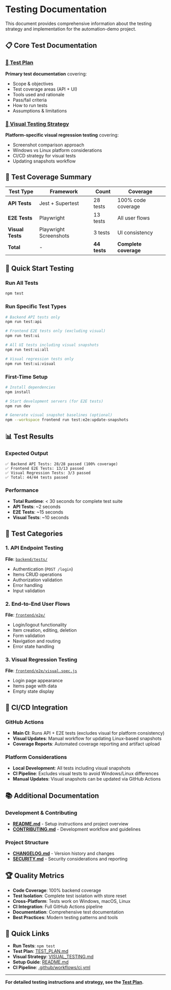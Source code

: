 # Testing Documentation

This document provides comprehensive information about the testing strategy and implementation for the automation-demo project.

## 📋 Core Test Documentation

### [📖 Test Plan](TEST_PLAN.md)
**Primary test documentation** covering:
- Scope & objectives
- Test coverage areas (API + UI)
- Tools used and rationale
- Pass/fail criteria
- How to run tests
- Assumptions & limitations

### [🎨 Visual Testing Strategy](VISUAL_TESTING.md)
**Platform-specific visual regression testing** covering:
- Screenshot comparison approach
- Windows vs Linux platform considerations
- CI/CD strategy for visual tests
- Updating snapshots workflow

## 🧪 Test Coverage Summary

| Test Type | Framework | Count | Coverage |
|-----------|-----------|-------|----------|
| **API Tests** | Jest + Supertest | 28 tests | 100% code coverage |
| **E2E Tests** | Playwright | 13 tests | All user flows |
| **Visual Tests** | Playwright Screenshots | 3 tests | UI consistency |
| **Total** | - | **44 tests** | **Complete coverage** |

## 🚀 Quick Start Testing

### Run All Tests
```bash
npm test
```

### Run Specific Test Types
```bash
# Backend API tests only
npm run test:api

# Frontend E2E tests only (excluding visual)
npm run test:ui

# All UI tests including visual snapshots
npm run test:ui:all

# Visual regression tests only
npm run test:ui:visual
```

### First-Time Setup
```bash
# Install dependencies
npm install

# Start development servers (for E2E tests)
npm run dev

# Generate visual snapshot baselines (optional)
npm --workspace frontend run test:e2e:update-snapshots
```

## 📊 Test Results

### Expected Output
```
✅ Backend API Tests: 28/28 passed (100% coverage)
✅ Frontend E2E Tests: 13/13 passed 
✅ Visual Regression Tests: 3/3 passed
✅ Total: 44/44 tests passed
```

### Performance
- **Total Runtime**: < 30 seconds for complete test suite
- **API Tests**: ~2 seconds
- **E2E Tests**: ~15 seconds
- **Visual Tests**: ~10 seconds

## 🎯 Test Categories

### 1. API Endpoint Testing
**File**: [`backend/tests/`](backend/tests/)
- Authentication (`POST /login`)
- Items CRUD operations
- Authorization validation
- Error handling
- Input validation

### 2. End-to-End User Flows
**File**: [`frontend/e2e/`](frontend/e2e/)
- Login/logout functionality
- Item creation, editing, deletion
- Form validation
- Navigation and routing
- Error state handling

### 3. Visual Regression Testing
**File**: [`frontend/e2e/visual.spec.js`](frontend/e2e/visual.spec.js)
- Login page appearance
- Items page with data
- Empty state display

## 🔧 CI/CD Integration

### GitHub Actions
- **Main CI**: Runs API + E2E tests (excludes visual for platform consistency)
- **Visual Updates**: Manual workflow for updating Linux-based snapshots
- **Coverage Reports**: Automated coverage reporting and artifact upload

### Platform Considerations
- **Local Development**: All tests including visual snapshots
- **CI Pipeline**: Excludes visual tests to avoid Windows/Linux differences
- **Manual Updates**: Visual snapshots can be updated via GitHub Actions

## 📚 Additional Documentation

### Development & Contributing
- **[README.md](README.md)** - Setup instructions and project overview
- **[CONTRIBUTING.md](CONTRIBUTING.md)** - Development workflow and guidelines

### Project Structure
- **[CHANGELOG.md](CHANGELOG.md)** - Version history and changes
- **[SECURITY.md](SECURITY.md)** - Security considerations and reporting

## 🏆 Quality Metrics

- **Code Coverage**: 100% backend coverage
- **Test Isolation**: Complete test isolation with store reset
- **Cross-Platform**: Tests work on Windows, macOS, Linux
- **CI Integration**: Full GitHub Actions pipeline
- **Documentation**: Comprehensive test documentation
- **Best Practices**: Modern testing patterns and tools

## 🔗 Quick Links

- **Run Tests**: `npm test`
- **Test Plan**: [TEST_PLAN.md](TEST_PLAN.md)
- **Visual Strategy**: [VISUAL_TESTING.md](VISUAL_TESTING.md)
- **Setup Guide**: [README.md](README.md)
- **CI Pipeline**: [.github/workflows/ci.yml](.github/workflows/ci.yml)

---

**For detailed testing instructions and strategy, see the [Test Plan](TEST_PLAN.md).**
